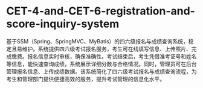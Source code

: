 # CET-4-and-CET-6-registration-and-score-inquiry-system
基于SSM（Spring、SpringMVC、MyBatis）的四六级报名与成绩查询系统，稳定且易维护。系统提供四六级考试报名服务，考生可在线填写信息、上传照片、完成缴费。报名信息实时审核，确保准确性。考试结束后，考生凭借准考证号和姓名等信息，能快速查询成绩，系统展示详细分数与合格情况。同时，管理员可在后台管理报名信息、上传成绩数据。该系统简化了四六级考试报名与成绩查询流程，为考生和管理部门提供便捷高效的服务，提升考试管理的信息化水平。 
